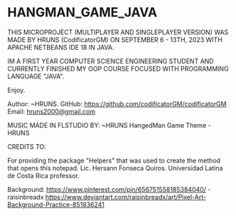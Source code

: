 # HANGMAN_GAME_JAVA

THIS MICROPROJECT (MULTIPLAYER AND SINGLEPLAYER VERSION) WAS MADE BY HRUNS (CodificatorGM) ON SEPTEMBER 6 - 13TH, 2023 WITH APACHE NETBEANS IDE 18 IN JAVA.

IM A FIRST YEAR COMPUTER SCIENCE ENGINEERING STUDENT AND CURRENTLY FINISHED MY OOP COURSE FOCUSED WITH
PROGRAMMING LANGUAGE "JAVA".

Enjoy.

Author: 
~HRUNS.
GitHub: https://github.com/codificatorGM/codificatorGM
Email: hruns2000@gmail.com

MUSIC MADE IN FLSTUDIO BY:
~HRUNS
HangedMan Game Theme - HRUNS

CREDITS TO:

For providing the package "Helpers" that was used to create the method that opens this notepad.
Lic. Hersann Fonseca Quiros. 
Universidad Latina de Costa Rica professor.

Background:
https://www.pinterest.com/pin/656751558185384040/
-raisinbreadx 
https://www.deviantart.com/raisinbreadx/art/Pixel-Art-Background-Practice-851836241
